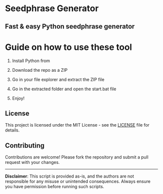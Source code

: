 # Seedphrase Generator      
     
## Fast & easy Python seedphrase generator    
          
# Guide on how to use these tool     
        
1. Install Python from      
 
2. Download the repo as a ZIP     
  
3. Go in your file explorer and extract the ZIP file   
       
4. Go in the extracted folder and open the start.bat file    
   
5. Enjoy!      
       
## License      
  
This project is licensed under the MIT License - see the [LICENSE](LICENSE) file for details.            
   
## Contributing   
       
Contributions are welcome! Please fork the repository and submit a pull request with your changes.       
    
---    
     
**Disclaimer**: This script is provided as-is, and the authors are not responsible for any misuse or unintended consequences. Always ensure you have permission before running such scripts.      